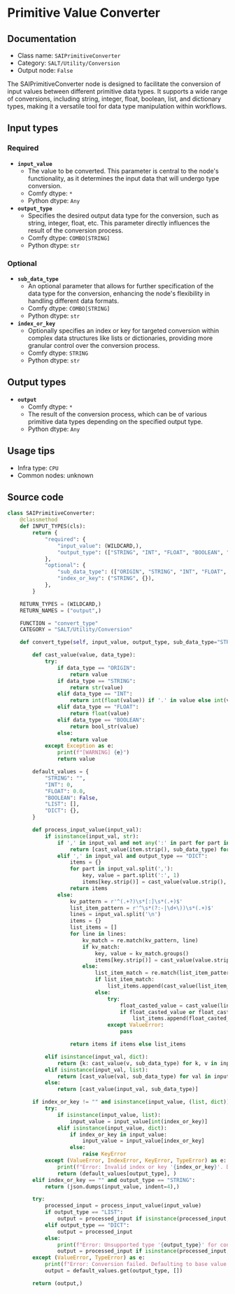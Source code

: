 # Primitive Value Converter
## Documentation
- Class name: `SAIPrimitiveConverter`
- Category: `SALT/Utility/Conversion`
- Output node: `False`

The SAIPrimitiveConverter node is designed to facilitate the conversion of input values between different primitive data types. It supports a wide range of conversions, including string, integer, float, boolean, list, and dictionary types, making it a versatile tool for data type manipulation within workflows.
## Input types
### Required
- **`input_value`**
    - The value to be converted. This parameter is central to the node's functionality, as it determines the input data that will undergo type conversion.
    - Comfy dtype: `*`
    - Python dtype: `Any`
- **`output_type`**
    - Specifies the desired output data type for the conversion, such as string, integer, float, etc. This parameter directly influences the result of the conversion process.
    - Comfy dtype: `COMBO[STRING]`
    - Python dtype: `str`
### Optional
- **`sub_data_type`**
    - An optional parameter that allows for further specification of the data type for the conversion, enhancing the node's flexibility in handling different data formats.
    - Comfy dtype: `COMBO[STRING]`
    - Python dtype: `str`
- **`index_or_key`**
    - Optionally specifies an index or key for targeted conversion within complex data structures like lists or dictionaries, providing more granular control over the conversion process.
    - Comfy dtype: `STRING`
    - Python dtype: `str`
## Output types
- **`output`**
    - Comfy dtype: `*`
    - The result of the conversion process, which can be of various primitive data types depending on the specified output type.
    - Python dtype: `Any`
## Usage tips
- Infra type: `CPU`
- Common nodes: unknown


## Source code
```python
class SAIPrimitiveConverter:
    @classmethod
    def INPUT_TYPES(cls):
        return {
            "required": {
                "input_value": (WILDCARD,),
                "output_type": (["STRING", "INT", "FLOAT", "BOOLEAN", "LIST", "DICT"],),
            },
            "optional": {
                "sub_data_type": (["ORIGIN", "STRING", "INT", "FLOAT", "BOOLEAN"],),
                "index_or_key": ("STRING", {}),
            },
        }

    RETURN_TYPES = (WILDCARD,)
    RETURN_NAMES = ("output",)

    FUNCTION = "convert_type"
    CATEGORY = "SALT/Utility/Conversion"

    def convert_type(self, input_value, output_type, sub_data_type="STRING", index_or_key=""):

        def cast_value(value, data_type):
            try:
                if data_type == "ORIGIN":
                    return value
                if data_type == "STRING":
                    return str(value)
                elif data_type == "INT":
                    return int(float(value)) if '.' in value else int(value)
                elif data_type == "FLOAT":
                    return float(value)
                elif data_type == "BOOLEAN":
                    return bool_str(value)
                else:
                    return value
            except Exception as e:
                print(f"[WARNING] {e}")
                return value

        default_values = {
            "STRING": "",
            "INT": 0,
            "FLOAT": 0.0,
            "BOOLEAN": False,
            "LIST": [],
            "DICT": {},
        }

        def process_input_value(input_val):
            if isinstance(input_val, str):
                if ',' in input_val and not any(':' in part for part in input_val.split(',')):
                    return [cast_value(item.strip(), sub_data_type) for item in input_val.split(',')]
                elif ',' in input_val and output_type == "DICT":
                    items = {}
                    for part in input_val.split(','):
                        key, value = part.split(':', 1)
                        items[key.strip()] = cast_value(value.strip(), sub_data_type)
                    return items
                else:
                    kv_pattern = r'^(.+?)\s*[:]\s*(.+)$'
                    list_item_pattern = r'^\s*(?:-|\d+\))\s*(.+)$'
                    lines = input_val.split('\n')
                    items = {}
                    list_items = []
                    for line in lines:
                        kv_match = re.match(kv_pattern, line)
                        if kv_match:
                            key, value = kv_match.groups()
                            items[key.strip()] = cast_value(value.strip(), sub_data_type)
                        else:
                            list_item_match = re.match(list_item_pattern, line)
                            if list_item_match:
                                list_items.append(cast_value(list_item_match.group(1).strip(), sub_data_type))
                            else:
                                try:
                                    float_casted_value = cast_value(line.strip(), 'FLOAT')
                                    if float_casted_value or float_casted_value == 0.0:
                                        list_items.append(float_casted_value)
                                except ValueError:
                                    pass

                    return items if items else list_items

            elif isinstance(input_val, dict):
                return {k: cast_value(v, sub_data_type) for k, v in input_val.items()}
            elif isinstance(input_val, list):
                return [cast_value(val, sub_data_type) for val in input_val]
            else:
                return [cast_value(input_val, sub_data_type)]

        if index_or_key != "" and isinstance(input_value, (list, dict)):
            try:
                if isinstance(input_value, list):
                    input_value = input_value[int(index_or_key)]
                elif isinstance(input_value, dict):
                    if index_or_key in input_value:
                        input_value = input_value[index_or_key]
                    else:
                        raise KeyError
            except (ValueError, IndexError, KeyError, TypeError) as e:
                print(f"Error: Invalid index or key '{index_or_key}'. Defaulting to base value for {output_type}. Exception: {e}")
                return (default_values[output_type], )
        elif index_or_key == "" and output_type == "STRING":
            return (json.dumps(input_value, indent=4),)

        try:
            processed_input = process_input_value(input_value)
            if output_type == "LIST":
                output = processed_input if isinstance(processed_input, list) else list(processed_input.values())
            elif output_type == "DICT":
                output = processed_input
            else:
                print(f"Error: Unsupported type '{output_type}' for conversion. Defaulting to LIST.")
                output = processed_input if isinstance(processed_input, list) else list(processed_input.values())
        except (ValueError, TypeError) as e:
            print(f"Error: Conversion failed. Defaulting to base value.")
            output = default_values.get(output_type, [])

        return (output,)

```
